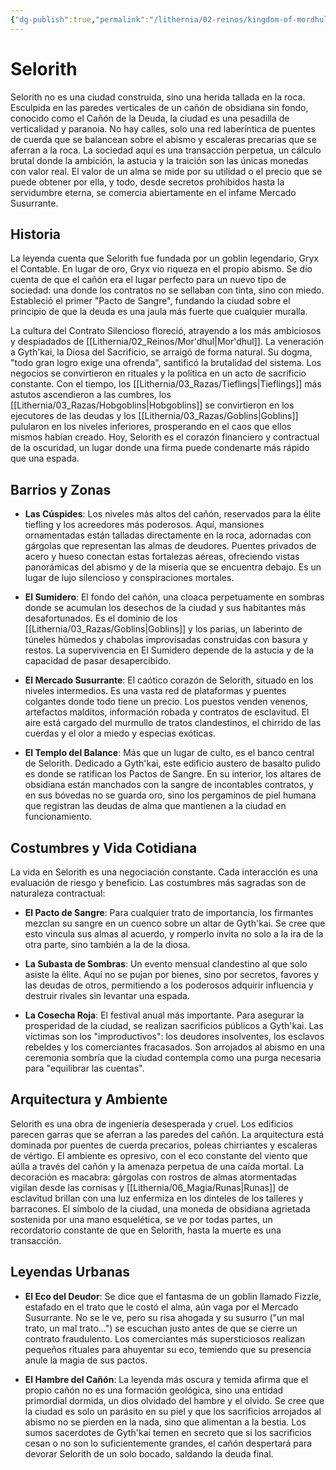 ```yaml
---
{"dg-publish":true,"permalink":"/lithernia/02-reinos/kingdom-of-mordhul/selorith/","title":"Selorith","tags":["lithernia","ciudad","Mor'dhul"]}
---
```


# Selorith

Selorith no es una ciudad construida, sino una herida tallada en la roca. Esculpida en las paredes verticales de un cañón de obsidiana sin fondo, conocido como el Cañón de la Deuda, la ciudad es una pesadilla de verticalidad y paranoia. No hay calles, solo una red laberíntica de puentes de cuerda que se balancean sobre el abismo y escaleras precarias que se aferran a la roca. La sociedad aquí es una transacción perpetua, un cálculo brutal donde la ambición, la astucia y la traición son las únicas monedas con valor real. El valor de un alma se mide por su utilidad o el precio que se puede obtener por ella, y todo, desde secretos prohibidos hasta la servidumbre eterna, se comercia abiertamente en el infame Mercado Susurrante.

## Historia

La leyenda cuenta que Selorith fue fundada por un goblin legendario, Gryx el Contable. En lugar de oro, Gryx vio riqueza en el propio abismo. Se dio cuenta de que el cañón era el lugar perfecto para un nuevo tipo de sociedad: una donde los contratos no se sellaban con tinta, sino con miedo. Estableció el primer "Pacto de Sangre", fundando la ciudad sobre el principio de que la deuda es una jaula más fuerte que cualquier muralla.

La cultura del Contrato Silencioso floreció, atrayendo a los más ambiciosos y despiadados de [[Lithernia/02_Reinos/Mor'dhul\|Mor'dhul]]. La veneración a Gyth'kai, la Diosa del Sacrificio, se arraigó de forma natural. Su dogma, "todo gran logro exige una ofrenda", santificó la brutalidad del sistema. Los negocios se convirtieron en rituales y la política en un acto de sacrificio constante. Con el tiempo, los [[Lithernia/03_Razas/Tieflings\|Tieflings]] más astutos ascendieron a las cumbres, los [[Lithernia/03_Razas/Hobgoblins\|Hobgoblins]] se convirtieron en los ejecutores de las deudas y los [[Lithernia/03_Razas/Goblins\|Goblins]] pulularon en los niveles inferiores, prosperando en el caos que ellos mismos habían creado. Hoy, Selorith es el corazón financiero y contractual de la oscuridad, un lugar donde una firma puede condenarte más rápido que una espada.

## Barrios y Zonas

- **Las Cúspides**: Los niveles más altos del cañón, reservados para la élite tiefling y los acreedores más poderosos. Aquí, mansiones ornamentadas están talladas directamente en la roca, adornadas con gárgolas que representan las almas de deudores. Puentes privados de acero y hueso conectan estas fortalezas aéreas, ofreciendo vistas panorámicas del abismo y de la miseria que se encuentra debajo. Es un lugar de lujo silencioso y conspiraciones mortales.

- **El Sumidero**: El fondo del cañón, una cloaca perpetuamente en sombras donde se acumulan los desechos de la ciudad y sus habitantes más desafortunados. Es el dominio de los [[Lithernia/03_Razas/Goblins\|Goblins]] y los parias, un laberinto de túneles húmedos y chabolas improvisadas construidas con basura y restos. La supervivencia en El Sumidero depende de la astucia y de la capacidad de pasar desapercibido.

- **El Mercado Susurrante**: El caótico corazón de Selorith, situado en los niveles intermedios. Es una vasta red de plataformas y puentes colgantes donde todo tiene un precio. Los puestos venden venenos, artefactos malditos, información robada y contratos de esclavitud. El aire está cargado del murmullo de tratos clandestinos, el chirrido de las cuerdas y el olor a miedo y especias exóticas.

- **El Templo del Balance**: Más que un lugar de culto, es el banco central de Selorith. Dedicado a Gyth'kai, este edificio austero de basalto pulido es donde se ratifican los Pactos de Sangre. En su interior, los altares de obsidiana están manchados con la sangre de incontables contratos, y en sus bóvedas no se guarda oro, sino los pergaminos de piel humana que registran las deudas de alma que mantienen a la ciudad en funcionamiento.

## Costumbres y Vida Cotidiana

La vida en Selorith es una negociación constante. Cada interacción es una evaluación de riesgo y beneficio. Las costumbres más sagradas son de naturaleza contractual:

- **El Pacto de Sangre**: Para cualquier trato de importancia, los firmantes mezclan su sangre en un cuenco sobre un altar de Gyth'kai. Se cree que esto vincula sus almas al acuerdo, y romperlo invita no solo a la ira de la otra parte, sino también a la de la diosa.

- **La Subasta de Sombras**: Un evento mensual clandestino al que solo asiste la élite. Aquí no se pujan por bienes, sino por secretos, favores y las deudas de otros, permitiendo a los poderosos adquirir influencia y destruir rivales sin levantar una espada.

- **La Cosecha Roja**: El festival anual más importante. Para asegurar la prosperidad de la ciudad, se realizan sacrificios públicos a Gyth'kai. Las víctimas son los "improductivos": los deudores insolventes, los esclavos rebeldes y los comerciantes fracasados. Son arrojados al abismo en una ceremonia sombría que la ciudad contempla como una purga necesaria para "equilibrar las cuentas".

## Arquitectura y Ambiente

Selorith es una obra de ingeniería desesperada y cruel. Los edificios parecen garras que se aferran a las paredes del cañón. La arquitectura está dominada por puentes de cuerda precarios, poleas chirriantes y escaleras de vértigo. El ambiente es opresivo, con el eco constante del viento que aúlla a través del cañón y la amenaza perpetua de una caída mortal. La decoración es macabra: gárgolas con rostros de almas atormentadas vigilan desde las cornisas y [[Lithernia/06_Magia/Runas\|Runas]] de esclavitud brillan con una luz enfermiza en los dinteles de los talleres y barracones. El símbolo de la ciudad, una moneda de obsidiana agrietada sostenida por una mano esquelética, se ve por todas partes, un recordatorio constante de que en Selorith, hasta la muerte es una transacción.

## Leyendas Urbanas

- **El Eco del Deudor**: Se dice que el fantasma de un goblin llamado Fizzle, estafado en el trato que le costó el alma, aún vaga por el Mercado Susurrante. No se le ve, pero su risa ahogada y su susurro ("un mal trato, un mal trato...") se escuchan justo antes de que se cierre un contrato fraudulento. Los comerciantes más supersticiosos realizan pequeños rituales para ahuyentar su eco, temiendo que su presencia anule la magia de sus pactos.

- **El Hambre del Cañón**: La leyenda más oscura y temida afirma que el propio cañón no es una formación geológica, sino una entidad primordial dormida, un dios olvidado del hambre y el olvido. Se cree que la ciudad es solo un parásito en su piel y que los sacrificios arrojados al abismo no se pierden en la nada, sino que alimentan a la bestia. Los sumos sacerdotes de Gyth'kai temen en secreto que si los sacrificios cesan o no son lo suficientemente grandes, el cañón despertará para devorar Selorith de un solo bocado, saldando la deuda final.